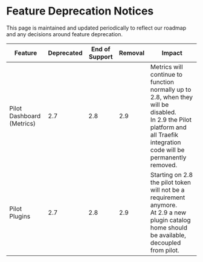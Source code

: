 # Feature Deprecation Notices

This page is maintained and updated periodically to reflect our roadmap and any decisions around feature deprecation.

| Feature                    | Deprecated | End of Support | Removal     | Impact                  |
|----------------------------|------------|----------------|-------------|-------------------------|
| Pilot Dashboard (Metrics)  | 2.7        | 2.8            | 2.9         | Metrics will continue to function normally up to 2.8, when they will be disabled. <br>In 2.9 the Pilot platform and all Traefik integration code will be permanently removed.                 |
| Pilot Plugins              | 2.7        | 2.8            | 2.9         | Starting on 2.8 the pilot token will not be a requirement anymore.<br> At 2.9 a new plugin catalog home should be available, decoupled from pilot.|
